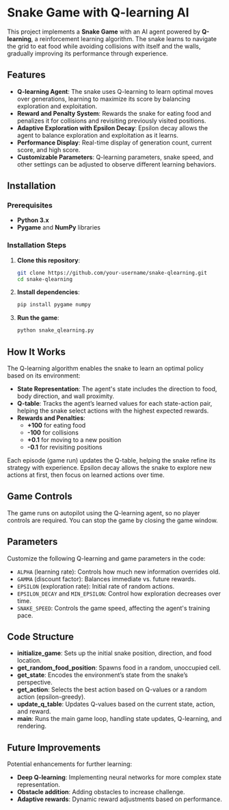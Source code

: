 
# Snake Game with Q-learning AI 

This project implements a **Snake Game** with an AI agent powered by **Q-learning**, a reinforcement learning algorithm. The snake learns to navigate the grid to eat food while avoiding collisions with itself and the walls, gradually improving its performance through experience.

## Features
- **Q-learning Agent**: The snake uses Q-learning to learn optimal moves over generations, learning to maximize its score by balancing exploration and exploitation.
- **Reward and Penalty System**: Rewards the snake for eating food and penalizes it for collisions and revisiting previously visited positions.
- **Adaptive Exploration with Epsilon Decay**: Epsilon decay allows the agent to balance exploration and exploitation as it learns.
- **Performance Display**: Real-time display of generation count, current score, and high score.
- **Customizable Parameters**: Q-learning parameters, snake speed, and other settings can be adjusted to observe different learning behaviors.

## Installation
### Prerequisites
- **Python 3.x**
- **Pygame** and **NumPy** libraries

### Installation Steps
1. **Clone this repository**:
   ```bash
   git clone https://github.com/your-username/snake-qlearning.git
   cd snake-qlearning
   ```

2. **Install dependencies**:
   ```bash
   pip install pygame numpy
   ```

3. **Run the game**:
   ```bash
   python snake_qlearning.py
   ```

## How It Works
The Q-learning algorithm enables the snake to learn an optimal policy based on its environment:
- **State Representation**: The agent's state includes the direction to food, body direction, and wall proximity.
- **Q-table**: Tracks the agent’s learned values for each state-action pair, helping the snake select actions with the highest expected rewards.
- **Rewards and Penalties**:
  - **+100** for eating food
  - **-100** for collisions
  - **+0.1** for moving to a new position
  - **-0.1** for revisiting positions

Each episode (game run) updates the Q-table, helping the snake refine its strategy with experience. Epsilon decay allows the snake to explore new actions at first, then focus on learned actions over time.

## Game Controls
The game runs on autopilot using the Q-learning agent, so no player controls are required. You can stop the game by closing the game window.

## Parameters
Customize the following Q-learning and game parameters in the code:
- `ALPHA` (learning rate): Controls how much new information overrides old.
- `GAMMA` (discount factor): Balances immediate vs. future rewards.
- `EPSILON` (exploration rate): Initial rate of random actions.
- `EPSILON_DECAY` and `MIN_EPSILON`: Control how exploration decreases over time.
- `SNAKE_SPEED`: Controls the game speed, affecting the agent's training pace.

## Code Structure
- **initialize_game**: Sets up the initial snake position, direction, and food location.
- **get_random_food_position**: Spawns food in a random, unoccupied cell.
- **get_state**: Encodes the environment’s state from the snake’s perspective.
- **get_action**: Selects the best action based on Q-values or a random action (epsilon-greedy).
- **update_q_table**: Updates Q-values based on the current state, action, and reward.
- **main**: Runs the main game loop, handling state updates, Q-learning, and rendering.

## Future Improvements
Potential enhancements for further learning:
- **Deep Q-learning**: Implementing neural networks for more complex state representation.
- **Obstacle addition**: Adding obstacles to increase challenge.
- **Adaptive rewards**: Dynamic reward adjustments based on performance.
